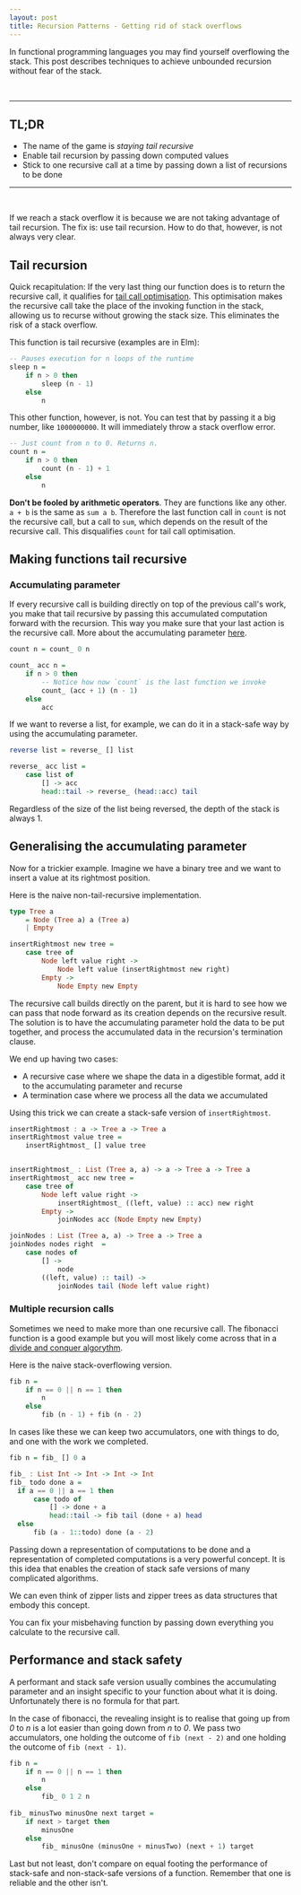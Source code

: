 ```yaml
---
layout: post
title: Recursion Patterns - Getting rid of stack overflows
---
```


In functional programming languages you may find yourself overflowing the stack. This post describes techniques to achieve unbounded recursion without fear of the stack.

&nbsp;

---

## TL;DR

- The name of the game is *staying tail recursive*
- Enable tail recursion by passing down computed values
- Stick to one recursive call at a time by passing down a list of recursions to be done

---

&nbsp;

If we reach a stack overflow it is because we are not taking advantage of tail recursion. The fix is: use tail recursion. How to do that, however, is not always very clear. 

## Tail recursion

Quick recapitulation: If the very last thing our function does is to return the recursive call, it qualifies for [tail call optimisation](https://en.wikipedia.org/wiki/Tail_call). This optimisation makes the recursive call take the place of the invoking function in the stack, allowing us to recurse without growing the stack size. This eliminates the risk of a stack overflow.

This function is tail recursive (examples are in Elm):

``` haskell
-- Pauses execution for n loops of the runtime
sleep n = 
	if n > 0 then 
		sleep (n - 1) 
	else 
		n
```

This other function, however, is not. You can test that by passing it a big number, like `1000000000`. It will immediately throw a stack overflow error.

``` haskell
-- Just count from n to 0. Returns n.
count n = 
	if n > 0 then 
		count (n - 1) + 1
	else 
		n
```

**Don't be fooled by arithmetic operators**. They are functions like any other. `a + b` is the same as `sum a b`. Therefore the last function call in `count` is not the recursive call, but a call to `sum`, which depends on the result of the recursive call. This disqualifies `count` for tail call optimisation.

## Making functions tail recursive

### Accumulating parameter

If every recursive call is building directly on top of the previous call's work, you make that tail recursive by passing this accumulated computation forward with the recursion. This way you make sure that your last action is the recursive call. More about the accumulating parameter [here](https://wiki.haskell.org/Performance/Accumulating_parameter).

``` haskell
count n = count_ 0 n

count_ acc n = 
	if n > 0 then 
		-- Notice how now `count` is the last function we invoke 
		count_ (acc + 1) (n - 1)
	else 
		acc
```

If we want to reverse a list, for example, we can do it in a stack-safe way by using the accumulating parameter.

``` haskell
reverse list = reverse_ [] list

reverse_ acc list = 
	case list of
		[] -> acc
		head::tail -> reverse_ (head::acc) tail
```

Regardless of the size of the list being reversed, the depth of the stack is always 1.

## Generalising the accumulating parameter

Now for a trickier example. Imagine we have a binary tree and we want to insert a value at its rightmost position.

Here is the naive non-tail-recursive implementation.

```haskell
type Tree a
	= Node (Tree a) a (Tree a)
	| Empty

insertRightmost new tree =
	case tree of
		Node left value right -> 
			Node left value (insertRightmost new right)
		Empty -> 
			Node Empty new Empty

```

The recursive call builds directly on the parent, but it is hard to see how we can pass that node forward as its creation depends on the recursive result. The solution is to have the accumulating parameter hold the data to be put together, and process the accumulated data in the recursion's termination clause.

We end up having two cases:

- A recursive case where we shape the data in a digestible format, add it to the accumulating parameter and recurse
- A termination case where we process all the data we accumulated


Using this trick we can create a stack-safe version of `insertRightmost`.

```haskell
insertRightmost : a -> Tree a -> Tree a
insertRightmost value tree =
	insertRightmost_ [] value tree


insertRightmost_ : List (Tree a, a) -> a -> Tree a -> Tree a
insertRightmost_ acc new tree =
	case tree of
		Node left value right -> 
			insertRightmost_ ((left, value) :: acc) new right
		Empty -> 
			joinNodes acc (Node Empty new Empty)

joinNodes : List (Tree a, a) -> Tree a -> Tree a
joinNodes nodes right  =
	case nodes of 
		[] -> 	
			node
		((left, value) :: tail) -> 
			joinNodes tail (Node left value right)
```

### Multiple recursion calls

Sometimes we need to make more than one recursive call. The fibonacci function is a good example but you will most likely come across that in a [divide and conquer algorythm](https://en.wikipedia.org/wiki/Divide-and-conquer_algorithm).

Here is the naive stack-overflowing version. 

```haskell
fib n = 
	if n == 0 || n == 1 then
		n 
	else
		fib (n - 1) + fib (n - 2)
```

In cases like these we can keep two accumulators, one with things to do, and one with the work we completed. 

```haskell
fib n = fib_ [] 0 a

fib_ : List Int -> Int -> Int -> Int
fib_ todo done a =
  if a == 0 || a == 1 then 
      case todo of                               
          [] -> done + a
          head::tail -> fib tail (done + a) head
  else                                          
      fib (a - 1::todo) done (a - 2) 
```

Passing down a representation of computations to be done and a representation of completed computations is a very powerful concept. 
It is this idea that enables the creation of stack safe versions of many complicated algorithms.

We can even think of zipper lists and zipper trees as data structures that embody this concept.

You can fix your misbehaving function by passing down everything you calculate to the recursive call.

## Performance and stack safety

A performant and stack safe version usually combines the accumulating parameter and an insight specific to your function about what it is doing. Unfortunately there is no formula for that part.

In the case of fibonacci, the revealing insight is to realise that going up from *0* to *n* is a lot easier than going down from *n* to *0*. We pass two accumulators, one holding the outcome of `fib (next - 2)` and one holding the outcome of `fib (next - 1)`. 

``` haskell
fib n =
    if n == 0 || n == 1 then
        n
    else 
        fib_ 0 1 2 n
 
fib_ minusTwo minusOne next target =
    if next > target then
        minusOne
    else 
        fib_ minusOne (minusOne + minusTwo) (next + 1) target
```

Last but not least, don't compare on equal footing the performance of stack-safe and non-stack-safe versions of a function. Remember that one is reliable and the other isn't.
